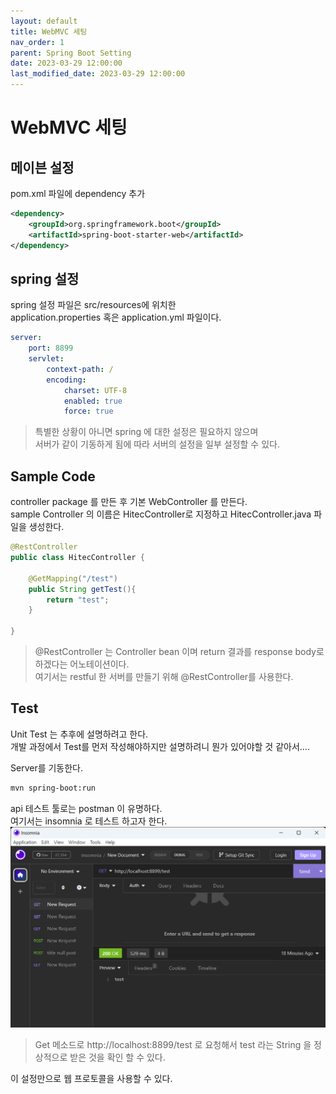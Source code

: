 ```yaml
---
layout: default
title: WebMVC 세팅
nav_order: 1
parent: Spring Boot Setting
date: 2023-03-29 12:00:00
last_modified_date: 2023-03-29 12:00:00
---
```



# WebMVC 세팅 #   

## 메이븐 설정 ##  

pom.xml 파일에 dependency 추가
```xml
<dependency>
	<groupId>org.springframework.boot</groupId>
	<artifactId>spring-boot-starter-web</artifactId>
</dependency>
```

## spring 설정 ##
spring 설정 파일은 src/resources에 위치한   
application.properties 혹은 application.yml 파일이다. 

```yaml
server:
	port: 8899
	servlet:
		context-path: /
		encoding:
			charset: UTF-8
			enabled: true
			force: true
```
> 특별한 상황이 아니면 spring 에 대한 설정은 필요하지 않으며   
> 서버가 같이 기동하게 됨에 따라 서버의 설정을 일부 설정할 수 있다.    

## Sample Code ##

controller package 를 만든 후 기본 WebController 를 만든다.    
sample Controller 의 이름은 HitecController로 지정하고 HitecController.java  파일을 생성한다.    
```java
@RestController
public class HitecController {

    @GetMapping("/test")
    public String getTest(){
        return "test";
    }
    
}
```
> @RestController 는 Controller bean 이며 return 결과를 response body로 하겠다는 어노테이션이다.    
> 여기서는 restful 한 서버를 만들기 위해 @RestController를 사용한다.   

## Test ##

Unit Test 는 추후에 설명하려고 한다.    
개발 과정에서 Test를 먼저 작성해야하지만 설명하려니 뭔가 있어야할 것 같아서....

Server를 기동한다. 
```sh
mvn spring-boot:run
```
api 테스트 툴로는 postman 이 유명하다.   
여기서는 insomnia 로 테스트 하고자 한다.    
![mvn test](../image/SpringBootSetting/webmvc1.png)   
> Get 메소드로 http://localhost:8899/test 로 요청해서 test 라는 String 을 정상적으로 받은 것을 확인 할 수 있다.    


이 설정만으로 웹 프로토콜을 사용할 수 있다.